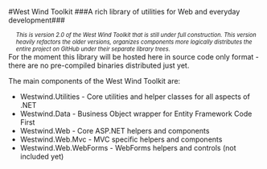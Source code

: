 #West Wind Toolkit
###A rich library of utilities for Web and everyday development###

<div style="font-size: 0.8em;margin-left: 15px;font-style: italic">
This is version 2.0 of the West Wind Toolkit that is still
under full construction.  This version heavily refactors
the older versions, organizes components more logically
distributes the entire project on GitHub under their
separate library trees.
</div>
For the moment this library will be hosted here in source code only 
format -  there are no pre-compiled binaries distributed just yet.

The main components of the West Wind Toolkit are:

* Westwind.Utilities - Core utilities and helper classes for all aspects of .NET
* Westwind.Data - Business Object wrapper for Entity Framework Code First
* Westwind.Web - Core ASP.NET helpers and components
* Westwind.Web.Mvc - MVC specific helpers and components
* Westwind.Web.WebForms - WebForms helpers and controls (not included yet)
